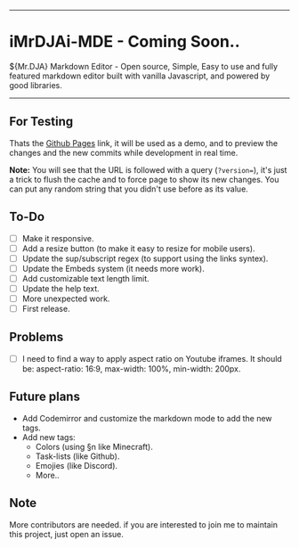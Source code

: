 ***
# iMrDJAi-MDE - Coming Soon..
${Mr.DJA} Markdown Editor - Open source, Simple, Easy to use and fully featured markdown editor built with vanilla Javascript, and powered by good libraries.
***
## For Testing
Thats the [Github Pages](https://imrdjai.github.io/iMrDJAi-MDE/?version=) link, it will be used as a demo, and to preview the changes and the new commits while development in real time.

**Note:** You will see that the URL is followed with a query (`?version=`), it's just a trick to flush the cache and to force page to show its new changes. You can put any random string that you didn't use before as its value.
## To-Do
- [ ] Make it responsive.
- [ ] Add a resize button (to make it easy to resize for mobile users).
- [ ] Update the sup/subscript regex (to support using the links syntex).
- [ ] Update the Embeds system (it needs more work).
- [ ] Add customizable text length limit.
- [ ] Update the help text.
- [ ] More unexpected work.
- [ ] First release.
## Problems
- [ ] I need to find a way to apply aspect ratio on Youtube iframes. It should be: aspect-ratio: 16:9, max-width: 100%, min-width: 200px.
## Future plans
- Add Codemirror and customize the markdown mode to add the new tags.
- Add new tags:
  - Colors (using §n like Minecraft).
  - Task-lists (like Github).
  - Emojies (like Discord).
  - More..
## Note
More contributors are needed. if you are interested to join me to maintain this project, just open an issue.
